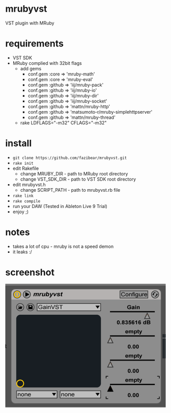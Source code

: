 # mrubyvst
VST plugin with MRuby

# requirements
- VST SDK
- MRuby complied with 32bit flags
  - add gems
    - conf.gem :core => 'mruby-math'
    - conf.gem :core => 'mruby-eval'
    - conf.gem :github => 'iij/mruby-pack'
    - conf.gem :github => 'iij/mruby-io'
    - conf.gem :github => 'iij/mruby-dir'
    - conf.gem :github => 'iij/mruby-socket'
    - conf.gem :github => 'mattn/mruby-http'
    - conf.gem :github => 'matsumoto-r/mruby-simplehttpserver'
    - conf.gem :github => 'mattn/mruby-thread'
  - rake LDFLAGS="-m32" CFLAGS="-m32"

# install
- `git clone https://github.com/fazibear/mrubyvst.git`
- `rake init`
- edit Rakefile
  - change MRUBY_DIR - path to MRuby root directory
  - change VST_SDK_DIR - path to VST SDK root directory
- edit mrubyvst.h
  - change SCRIPT_PATH - path to mrubyvst.rb file
- `rake link`
- `rake compile`
- run your DAW (Tested in Ableton Live 9 Trial)
- enjoy ;)

# notes
- takes a lot of cpu - mruby is not a speed demon
- it leaks :/

# screenshot
![](/screenshot.png?raw=true "screenshot")
